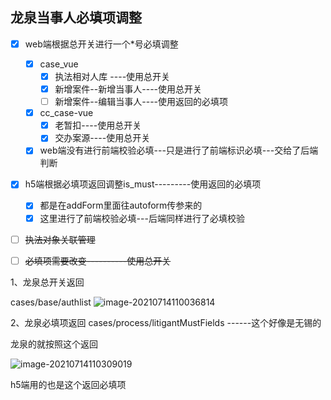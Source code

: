 ## 龙泉当事人必填项调整

+ [x] web端根据总开关进行一个*号必填调整

  + [x] case_vue
    + [x] 执法相对人库	----使用总开关
    + [x] 新增案件--新增当事人----使用总开关
    + [ ] 新增案件--编辑当事人----使用返回的必填项
    
  + [x] cc_case-vue
    + [x] 老暂扣----使用总开关
    + [x] 交办案源----使用总开关
  + [x] web端没有进行前端校验必填---只是进行了前端标识必填---交给了后端判断

+ [x] h5端根据必填项返回调整is_must---------使用返回的必填项

  + [x] 都是在addForm里面往autoform传参来的
  + [x] 这里进行了前端校验必填---后端同样进行了必填校验

+ [ ] ~~执法对象关联管理~~
+ [ ] ~~必填项需要改变----------使用总开关~~

1、龙泉总开关返回

cases/base/authlist
![image-20210714110036814](C:\Users\Admin\AppData\Roaming\Typora\typora-user-images\image-20210714110036814.png)

2、龙泉必填项返回
cases/process/litigantMustFields   ------这个好像是无锡的

龙泉的就按照这个返回

![image-20210714110309019](C:\Users\Admin\AppData\Roaming\Typora\typora-user-images\image-20210714110309019.png)

h5端用的也是这个返回必填项

